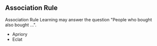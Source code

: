 ## Association Rule
Association Rule Learning may answer the question "People who bought also bought ...".
- Apriory
- Eclat
